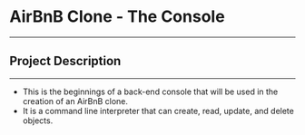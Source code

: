 # AirBnB Clone - The Console
---
## Project Description
---
- This is the beginnings of a back-end console that will be used in the creation of an AirBnB clone. 
- It is a command line interpreter that can create, read, update, and delete objects. 
